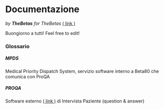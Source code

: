 
# Documentazione 
*by __TheBetas__ for TheBetas*
[( link )](https://github.com/thebetaz/docs)

Buongiorno a tutti!
Feel free to edit!


### Glossario
##### MPDS
Medical Priority Dispatch System, servizio software interno a Beta80 che comunica con ProQA

##### PROQA  
Software esterno [( link )](https://prioritydispatch.net/proqa/)  di Intervista Paziente (question & answer) 

